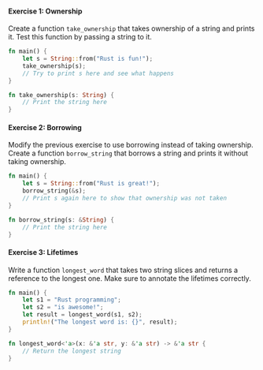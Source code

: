 #### Exercise 1: Ownership

Create a function `take_ownership` that takes ownership of a string and prints it. Test this function by passing a string to it.

```rust
fn main() {
    let s = String::from("Rust is fun!");
    take_ownership(s);
    // Try to print s here and see what happens
}

fn take_ownership(s: String) {
    // Print the string here
}
```

#### Exercise 2: Borrowing

Modify the previous exercise to use borrowing instead of taking ownership. Create a function `borrow_string` that borrows a string and prints it without taking ownership.

```rust
fn main() {
    let s = String::from("Rust is great!");
    borrow_string(&s);
    // Print s again here to show that ownership was not taken
}

fn borrow_string(s: &String) {
    // Print the string here
}
```

#### Exercise 3: Lifetimes

Write a function `longest_word` that takes two string slices and returns a reference to the longest one. Make sure to annotate the lifetimes correctly.

```rust
fn main() {
    let s1 = "Rust programming";
    let s2 = "is awesome!";
    let result = longest_word(s1, s2);
    println!("The longest word is: {}", result);
}

fn longest_word<'a>(x: &'a str, y: &'a str) -> &'a str {
    // Return the longest string
}
```
